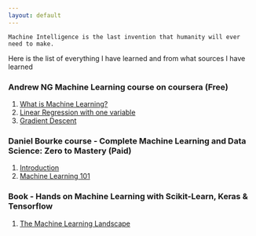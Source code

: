 ```yaml
---
layout: default
---
```


```
Machine Intelligence is the last invention that humanity will ever need to make.
```
Here is the list of everything I have learned and from what sources I have learned

### Andrew NG Machine Learning course on coursera (Free)

1. [What is Machine Learning?](https://m3verma.github.io/Machine_Learning/Coursera_AndrewNG_Course/intro)
2. [Linear Regression with one variable](https://m3verma.github.io/Machine_Learning/Coursera_AndrewNG_Course/Linear_Regression_1_Variable)
3. [Gradient Descent](https://m3verma.github.io/Machine_Learning/Coursera_AndrewNG_Course/Gradient_Descent)

### Daniel Bourke course - Complete Machine Learning and Data Science: Zero to Mastery (Paid)

1. [Introduction](https://m3verma.github.io/Machine_Learning/DanielBourke_Course_CompMLDS/Introduction)
2. [Machine Learning 101](https://m3verma.github.io/Machine_Learning/DanielBourke_Course_CompMLDS/MachineLearning101)

### Book - Hands on Machine Learning with Scikit-Learn, Keras & Tensorflow

1. [The Machine Learning Landscape](https://m3verma.github.io/Machine_Learning/Book_HandsonML_Oreilly/Chapter_1)
